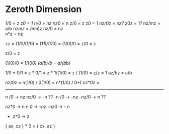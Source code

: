 # Zeroth Dimension

1/0 	= z		  z*0	= 1
n/0 	= nz		nz*0	= n
z/0 	= z		  z*0	= 1
nz/0z	= nz?		z*0z	= 1?
nz/mz	= a/b		nz*mz	= (n*m)z
nz/0	= nz		
n*z   = nz

z*z = (1/0)*(1/0) = (1*1)/(0*0) = (1/0)/0 = z/0 = z

z/0 = z

(1/0)/0 = 1/(0*0)
(a/b)/b = a/(b*b)


1/0 * 0/1 = z * 0/1 = z * 1/(1/0) = z / (1/0) = z/z = 1
az/bz = a/b


nz/0z = n(1/0) / 0(1/0) = n*(1/0) / 0*(
nz*0z =

---

 n /0 ->  nz
 nz/0 -> -n ??
-n /0 -> -nz
-nz/0 ->  n ??

 nz*0 ->  n
 n *0 -> -nz
-nz*0 -> - n
- z*0 ->   z

{ ax, cz } * 0 = { cx, az }
